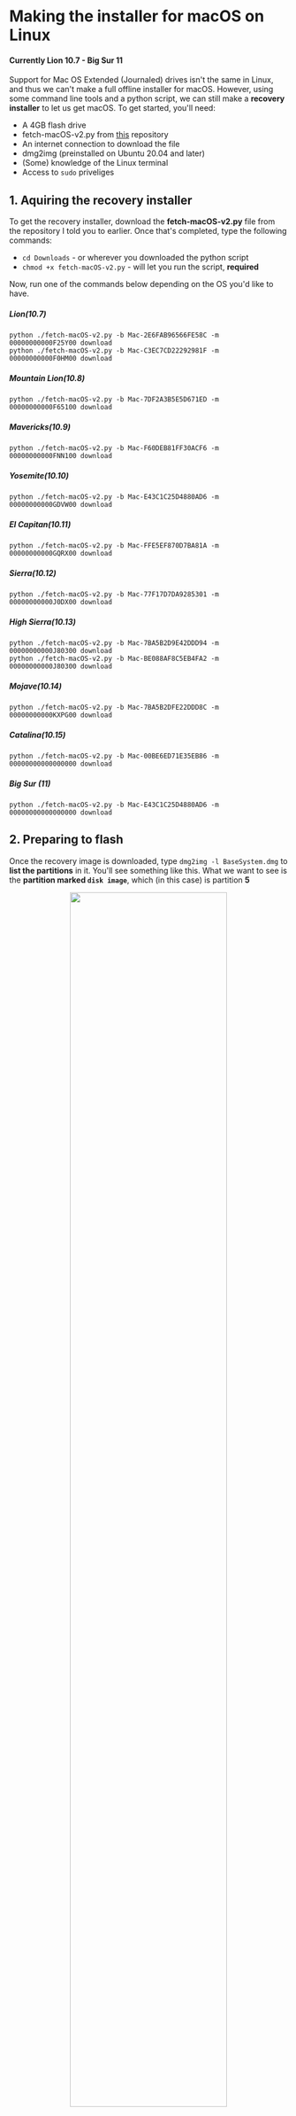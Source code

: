 # Making the installer for macOS on Linux
#### Currently Lion 10.7 - Big Sur 11

Support for Mac OS Extended (Journaled) drives isn't the same in Linux, and thus we can't make a full offline installer for macOS. However, using some command line tools and a python script, we can still make a **recovery installer** to let us get macOS. To get started, you'll need:

* A 4GB flash drive
* fetch-macOS-v2.py from <a href="https://github.com/kholia/OSX-KVM">this</a> repository
* An internet connection to download the file
* dmg2img (preinstalled on Ubuntu 20.04 and later)
* (Some) knowledge of the Linux terminal
* Access to `sudo` priveliges

## 1. Aquiring the recovery installer

To get the recovery installer, download the **fetch-macOS-v2.py** file from the repository I told you to earlier. Once that's completed, type the following commands:

* `cd Downloads` - or wherever you downloaded the python script
* `chmod +x fetch-macOS-v2.py` - will let you run the script, **required**

Now, run one of the commands below depending on the OS you'd like to have.

##### Lion(10.7)  
`python ./fetch-macOS-v2.py -b Mac-2E6FAB96566FE58C -m 00000000000F25Y00 download`  
`python ./fetch-macOS-v2.py -b Mac-C3EC7CD22292981F -m 00000000000F0HM00 download`  

##### Mountain Lion(10.8)  
`python ./fetch-macOS-v2.py -b Mac-7DF2A3B5E5D671ED -m 00000000000F65100 download`  

##### Mavericks(10.9)  
`python ./fetch-macOS-v2.py -b Mac-F60DEB81FF30ACF6 -m 00000000000FNN100 download`  

##### Yosemite(10.10)  
`python ./fetch-macOS-v2.py -b Mac-E43C1C25D4880AD6 -m 00000000000GDVW00 download`  

##### El Capitan(10.11)  
`python ./fetch-macOS-v2.py -b Mac-FFE5EF870D7BA81A -m 00000000000GQRX00 download`  

##### Sierra(10.12)  
`python ./fetch-macOS-v2.py -b Mac-77F17D7DA9285301 -m 00000000000J0DX00 download`  

##### High Sierra(10.13)  
`python ./fetch-macOS-v2.py -b Mac-7BA5B2D9E42DDD94 -m 00000000000J80300 download`  
`python ./fetch-macOS-v2.py -b Mac-BE088AF8C5EB4FA2 -m 00000000000J80300 download`  

##### Mojave(10.14)
`python ./fetch-macOS-v2.py -b Mac-7BA5B2DFE22DDD8C -m 00000000000KXPG00 download`  

##### Catalina(10.15)
`python ./fetch-macOS-v2.py -b Mac-00BE6ED71E35EB86 -m 00000000000000000 download`  

##### Big Sur (11)
`python ./fetch-macOS-v2.py -b Mac-E43C1C25D4880AD6 -m 00000000000000000 download ` 


## 2. Preparing to flash

Once the recovery image is downloaded, type `dmg2img -l BaseSystem.dmg` to **list the partitions** in it. You'll see something like this. What we want to see is the **partition marked `disk image`**, which (in this case) is partition **5**

<p align=center>
<img src="https://raw.githubusercontent.com/Doregon/hackintosh-guides/main/images/fetch-on-linux-2.png" width=75%>
</p>

Now that you know which partition the recovery disk image is located on, **connect your USB**, wait for it to mount, and then type `lsblk` to list the drive blocks on your system. **Your USB will probably be located on an sdX block.**

<p align=center>
<img src="https://raw.githubusercontent.com/Doregon/hackintosh-guides/main/images/fetch-on-linux-3.png" width=75%>
</p>

Once you **identify your USB's block mount point**, type in `sudo gdisk /dev/sdX` (where the X is the third letter in your USB's mount point name). You'll be presented **with a screen similar to this.**

<p align=center>
<img src="https://raw.githubusercontent.com/Doregon/hackintosh-guides/main/images/fetch-on-linux-4.png" width=75%>
</p>

Type `o` to add a protective MBR overwrite task to the queue. It will **warn that it will delete all partitions.** Press `y` to confirm.

<p align=center>
<img src="https://raw.githubusercontent.com/Doregon/hackintosh-guides/main/images/fetch-on-linux-5.png" width=75%>
</p>

Next, type `n` to create a new partition, and set the following parameters to make an EFI partition:

* `Partition number:` leave blank  
* `First sector:` leave blank  
* `Last sector:` +200M  
* `Hex code:` 0700 (Microsoft Basic Data)  

Type `n` again, and set these parameters to make the recovery installer partition:

* `Partition number:` leave blank  
* `First sector:` leave blank  
* `Last sector:` leave blank  
* `Hex code:` af00 (Apple HFS+)  

Once that's all done, type `w` to write your changes. It will warn you once more, press `y` to confirm that you want to format the USB. Once it's finished, it will automatically exit **and tell you that the old partition table is still being used.** To fix this, run `partprobe /dev/sdX` in your terminal or unplug/replug your USB. If those don't work, a simple reboot works too. (It's not doing it in my case because I'm using the same partition sizes.)

<p align=center>
<img src="https://raw.githubusercontent.com/Doregon/hackintosh-guides/main/images/fetch-on-linux-6.png" width=75%>
</p>

## 3. Making the USB

Now, it's all formatted and ready for you to flash the image. Type in `sudo dmg2img -p Y -i BaseSystem.dmg -o /dev/sdX2`, where **Y is the partition number you gathered earlier, and X is still the third letter of the USB device block.** This will write the contents of the recovery image onto the USB's Apple HFS+ partition. This could take a while, I'm using a solid state drive and it took about 2-3 minutes.

<p align=center>
<img src="https://raw.githubusercontent.com/Doregon/hackintosh-guides/main/images/fetch-on-linux-7.png" width=75%>
</p>

## 4. Next steps

If you need new kexts for the release you chose but are like me and don't want to accidently delete your current OS in case something goes wrong, you can **copy your current EFI folder** to the USB's EFI partition and use that to test. If a kext doesn't work with the OS release you selected, check out **kext.me**, a nice catalog of kexts, bootloaders, and guides for you to enjoy.
